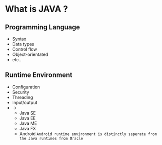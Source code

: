# What is JAVA ?

## Programming Language

*   Syntax
*   Data types
*   Control flow
*   Object-orientated
*   etc..

## Runtime Environment

*   Configuration
*   Security
*   Threading
*   Input/output
*   ->
	*   Java SE
	*   Java EE
	*   Java ME
	*   Java FX
	*   Android `Android runtime environment is distinctly seperate from the Java runtimes from Oracle`

